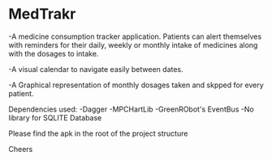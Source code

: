 # MedTrakr

-A medicine consumption tracker application. Patients can alert themselves with reminders for their daily, weekly or monthly intake of medicines along with the dosages to intake.

-A visual calendar to navigate easily between dates.

-A Graphical representation of monthly dosages taken and skpped for every patient.

Dependencies used:
-Dagger
-MPCHartLib
-GreenRObot's EventBus
-No library for SQLITE Database

Please find the apk in the root of the project structure

Cheers
